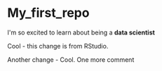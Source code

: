 # My_first_repo

I'm so excited to learn about being a **data scientist**

Cool - this change is from RStudio.

Another change - Cool. 
One more comment

